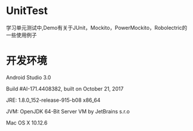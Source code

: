 # UnitTest
学习单元测试中,Demo有关于JUnit，Mockito，PowerMockito，Robolectric的一些使用例子

# 开发环境
Android Studio 3.0

Build #AI-171.4408382, built on October 21, 2017

JRE: 1.8.0_152-release-915-b08 x86_64

JVM: OpenJDK 64-Bit Server VM by JetBrains s.r.o

Mac OS X 10.12.6
